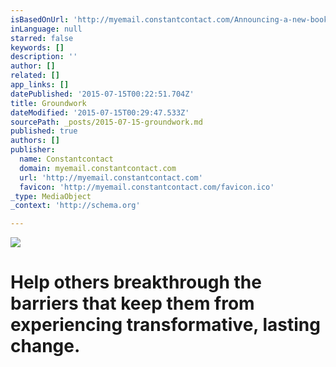 ```yaml
---
isBasedOnUrl: 'http://myemail.constantcontact.com/Announcing-a-new-book---Groundwork-by-Scott-Larson---Daniel-Tocchini.html?soid=1112374130830&aid=UWcBlnYzWIo'
inLanguage: null
starred: false
keywords: []
description: ''
author: []
related: []
app_links: []
datePublished: '2015-07-15T00:22:51.704Z'
title: Groundwork
dateModified: '2015-07-15T00:29:47.533Z'
sourcePath: _posts/2015-07-15-groundwork.md
published: true
authors: []
publisher:
  name: Constantcontact
  domain: myemail.constantcontact.com
  url: 'http://myemail.constantcontact.com'
  favicon: 'http://myemail.constantcontact.com/favicon.ico'
_type: MediaObject
_context: 'http://schema.org'

---
```

![](https://the-grid-user-content.s3-us-west-2.amazonaws.com/31a5cec8-d67f-4b07-8c3f-35182a221290.jpg)

# Help others breakthrough the barriers that keep them from experiencing transformative, lasting change.